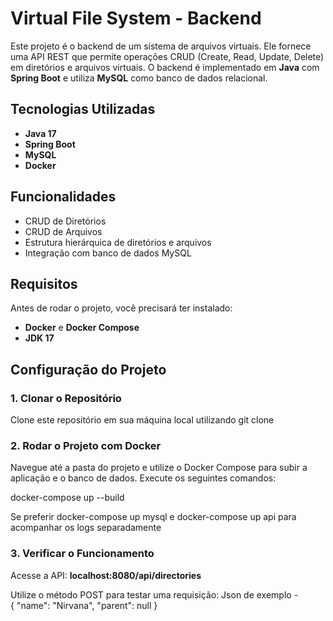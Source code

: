 # Virtual File System - Backend

Este projeto é o backend de um sistema de arquivos virtuais. Ele fornece uma API REST que permite operações CRUD (Create, Read, Update, Delete) em diretórios e arquivos virtuais. O backend é implementado em **Java** com **Spring Boot** e utiliza **MySQL** como banco de dados relacional.

## Tecnologias Utilizadas

- **Java 17**
- **Spring Boot**
- **MySQL**
- **Docker**

## Funcionalidades

- CRUD de Diretórios
- CRUD de Arquivos
- Estrutura hierárquica de diretórios e arquivos
- Integração com banco de dados MySQL

## Requisitos

Antes de rodar o projeto, você precisará ter instalado:

- **Docker** e **Docker Compose**
- **JDK 17**

## Configuração do Projeto

### 1. Clonar o Repositório

Clone este repositório em sua máquina local utilizando git clone 

### 2. Rodar o Projeto com Docker

Navegue até a pasta do projeto e utilize o Docker Compose para subir a aplicação e o banco de dados. Execute os seguintes comandos:

docker-compose up --build 

Se preferir docker-compose up mysql e docker-compose up api para acompanhar os logs separadamente

### 3. Verificar o Funcionamento

Acesse a API:
**localhost:8080/api/directories**

Utilize o método POST para testar uma requisição: Json de exemplo -  
  {
    "name": "Nirvana",
    "parent": null
  }

